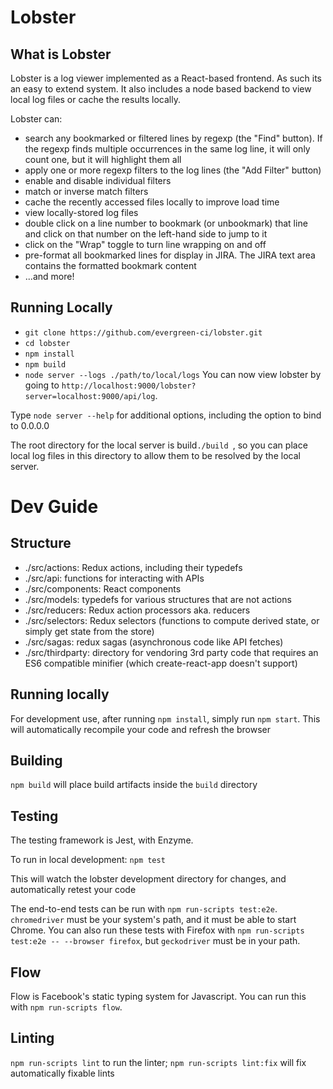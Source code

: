 # Lobster

## What is Lobster
Lobster is a log viewer implemented as a React-based frontend. As such its an easy to extend system.
It also includes a node based backend to view local log files or cache the results locally.

Lobster can:

- search any bookmarked or filtered lines by regexp (the "Find" button). If the regexp finds multiple occurrences in the same log line, it will only count one, but it will 
  highlight them all
- apply one or more regexp filters to the log lines (the "Add Filter" button)
- enable and disable individual filters
- match or inverse match filters
- cache the recently accessed files locally to improve load time
- view locally-stored log files
- double click on a line number to bookmark (or unbookmark) that line and click on that number on the left-hand side to jump to it
- click on the "Wrap" toggle to turn line wrapping on and off
- pre-format all bookmarked lines for display in JIRA. The JIRA text area contains the formatted bookmark content
- ...and more!

## Running Locally
* `git clone https://github.com/evergreen-ci/lobster.git`
* `cd lobster`
* `npm install`
* `npm build`
* `node server --logs ./path/to/local/logs`
You can now view lobster by going to `http://localhost:9000/lobster?server=localhost:9000/api/log`.

Type `node server --help` for additional options, including the option to bind
to 0.0.0.0

The root directory for the local server is build`./build `, so you can place local log files in this directory to allow them to be resolved by the local server.

# Dev Guide
## Structure
* ./src/actions: Redux actions, including their typedefs
* ./src/api: functions for interacting with APIs
* ./src/components: React components
* ./src/models: typedefs for various structures that are not actions
* ./src/reducers: Redux action processors aka. reducers
* ./src/selectors: Redux selectors (functions to compute derived state, or simply
  get state from the store)
* ./src/sagas: redux sagas (asynchronous code like API fetches)
* ./src/thirdparty: directory for vendoring 3rd party code that requires an
  ES6 compatible minifier (which create-react-app doesn't support)

## Running locally
For development use, after running `npm install`, simply run `npm start`. This
will automatically recompile your code and refresh the browser

## Building
`npm build` will place build artifacts inside the `build` directory

## Testing
The testing framework is Jest, with Enzyme.

To run in local development:
`npm test`

This will watch the lobster development directory for changes, and automatically retest your code

The end-to-end tests can be run with `npm run-scripts test:e2e`.
`chromedriver` must be your system's path, and it must be able to start Chrome.
You can also run these tests with Firefox with `npm run-scripts test:e2e -- --browser firefox`,
but `geckodriver` must be in your path.

## Flow

Flow is Facebook's static typing system for Javascript. You can run this
with `npm run-scripts flow`.

## Linting
`npm run-scripts lint` to run the linter; `npm run-scripts lint:fix` will fix automatically fixable lints

